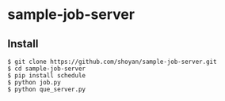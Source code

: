 # sample-job-server

## Install

```
$ git clone https://github.com/shoyan/sample-job-server.git
$ cd sample-job-server
$ pip install schedule
$ python job.py
$ python que_server.py
```
